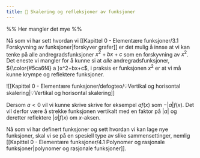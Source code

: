 ```yaml
---
title: 📄 Skalering og refleksjoner av funksjoner
---
```

%% Her mangler det mye %%

Nå som vi har sett hvordan vi [[Kapittel 0 - Elementære funksjoner/3.1 Forskyvning av funksjoner|forskyver grafer]] er det mulig å innse at vi kan tenke på alle andregradsfunksjoner $x^2+bx+c$ som en forskyvning av $x^2$. Det eneste vi mangler for å kunne si at *alle* andregradsfunksjoner, ${\color{#5ca6f4} a }x^2+bx+c$, i praksis er funksjonen $x^2$ er at vi må kunne krympe og reflektere funksjoner.

![[Kapittel 0 - Elementære funksjoner/defogteo/💡Vertikal og horisontal skalering|💡Vertikal og horisontal skalering]]


Dersom $a <0$ vil vi kunne skrive skrive for eksempel $af(x)$ som $-|a|f(x)$. Det vil derfor være å strekke funksjonen vertikalt med en faktor på $|a|$ og deretter reflektere $|a|f(x)$ om $x$-aksen. 

Nå som vi har definert funksjoner og sett hvordan vi kan lage nye funksjoner, skal vi se på en spesiell type av slike sammensettinger, nemlig [[Kapittel 0 - Elementære funksjoner/4.1 Polynomer og rasjonale funksjoner|polynomer og rasjonale funksjoner]].
